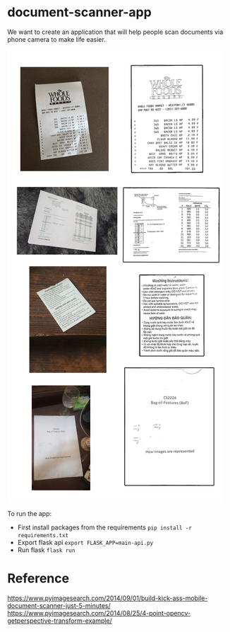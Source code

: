 # document-scanner-app
We want to create an application that will help people scan documents via phone camera to make life easier.

![img](static/images/examples.jpg)

To run the app:
- First install packages from the requirements
`pip install -r requirements.txt`
- Export flask api
`export FLASK_APP=main-api.py`
- Run flask
`flask run`

# Reference
https://www.pyimagesearch.com/2014/09/01/build-kick-ass-mobile-document-scanner-just-5-minutes/
https://www.pyimagesearch.com/2014/08/25/4-point-opencv-getperspective-transform-example/
